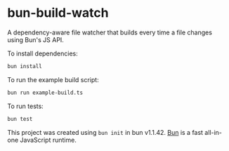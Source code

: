 # bun-build-watch

A dependency-aware file watcher that builds every time a file changes using Bun's JS API.

To install dependencies:

```bash
bun install
```

To run the example build script:

```bash
bun run example-build.ts
```

To run tests:

```bash
bun test
```

This project was created using `bun init` in bun v1.1.42. [Bun](https://bun.sh) is a fast all-in-one JavaScript runtime.

